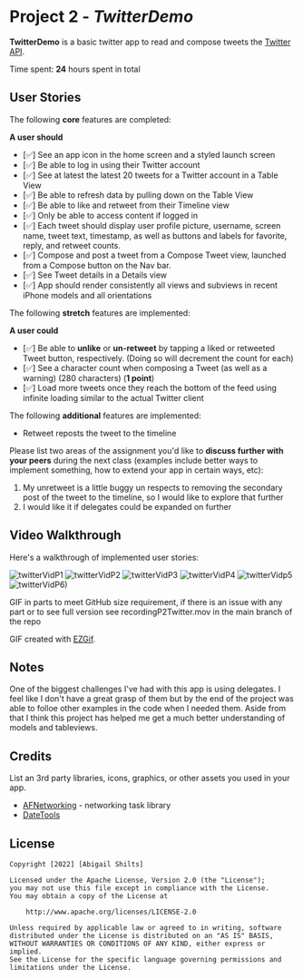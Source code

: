 # Project 2 - *TwitterDemo*

**TwitterDemo** is a basic twitter app to read and compose tweets the [Twitter API](https://apps.twitter.com/).

Time spent: **24** hours spent in total

## User Stories

The following **core** features are completed:

**A user should**

- [✅] See an app icon in the home screen and a styled launch screen
- [✅] Be able to log in using their Twitter account
- [✅] See at latest the latest 20 tweets for a Twitter account in a Table View
- [✅] Be able to refresh data by pulling down on the Table View
- [✅] Be able to like and retweet from their Timeline view
- [✅] Only be able to access content if logged in
- [✅] Each tweet should display user profile picture, username, screen name, tweet text, timestamp, as well as buttons and labels for favorite, reply, and retweet counts.
- [✅] Compose and post a tweet from a Compose Tweet view, launched from a Compose button on the Nav bar.
- [✅] See Tweet details in a Details view
- [✅] App should render consistently all views and subviews in recent iPhone models and all orientations

The following **stretch** features are implemented:

**A user could**

- [✅] Be able to **unlike** or **un-retweet** by tapping a liked or retweeted Tweet button, respectively. (Doing so will decrement the count for each)
- [✅] See a character count when composing a Tweet (as well as a warning) (280 characters) (**1 point**)
- [✅] Load more tweets once they reach the bottom of the feed using infinite loading similar to the actual Twitter client

The following **additional** features are implemented:

- Retweet reposts the tweet to the timeline

Please list two areas of the assignment you'd like to **discuss further with your peers** during the next class (examples include better ways to implement something, how to extend your app in certain ways, etc):

1. My unretweet is a little buggy un respects to removing the secondary post of the tweet to the timeline, so I would like to explore that further
2. I would like it if delegates could be expanded on further

## Video Walkthrough

Here's a walkthrough of implemented user stories:

![twitterVidP1](https://user-images.githubusercontent.com/58635711/175428767-95016f41-d0b7-4d27-b7ea-84c1758cfd08.gif)
![twitterVidP2](https://user-images.githubusercontent.com/58635711/175429629-b40e48ea-8e27-4ea9-bfc7-f8f2cb093c53.gif)
![twitterVidP3](https://user-images.githubusercontent.com/58635711/175429734-e84a82a1-eae1-417f-b866-360aa8b47605.gif)
![twitterVidP4](https://user-images.githubusercontent.com/58635711/175429924-19ac66e6-087e-4514-9a88-6cdb03433556.gif)
![twitterVidp5](https://user-images.githubusercontent.com/58635711/175429983-629f1751-5bce-4899-8ea5-34e7a3273623.gif)
![twitterVidP6)](https://user-images.githubusercontent.com/58635711/175719135-aef92069-fbb2-4568-a27a-a90e29aed42f.gif)

GIF in parts to meet GitHub size requirement, if there is an issue with any part or to see full version see recordingP2Twitter.mov in the main branch of the repo

GIF created with [EZGif](https://ezgif.com/).

## Notes

One of the biggest challenges I've had with this app is using delegates. I feel like I don't have a great grasp of them but by the end of the project was able to folloe other examples in the code when I needed them. Aside from that I think this project has helped me get a much better understanding of models and tableviews.

## Credits

List an 3rd party libraries, icons, graphics, or other assets you used in your app.

- [AFNetworking](https://github.com/AFNetworking/AFNetworking) - networking task library
- [DateTools](https://github.com/MatthewYork/DateTools)

## License

    Copyright [2022] [Abigail Shilts]

    Licensed under the Apache License, Version 2.0 (the "License");
    you may not use this file except in compliance with the License.
    You may obtain a copy of the License at

        http://www.apache.org/licenses/LICENSE-2.0

    Unless required by applicable law or agreed to in writing, software
    distributed under the License is distributed on an "AS IS" BASIS,
    WITHOUT WARRANTIES OR CONDITIONS OF ANY KIND, either express or implied.
    See the License for the specific language governing permissions and
    limitations under the License.
